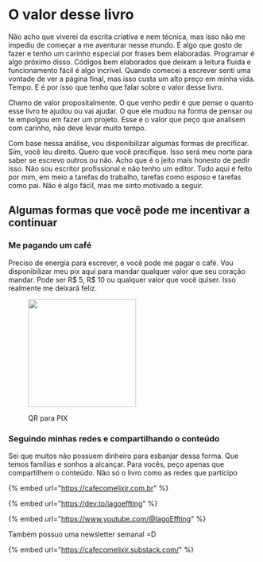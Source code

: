 # O valor desse livro

Não acho que viverei da escrita criativa e nem técnica, mas isso não me impediu de começar a me aventurar nesse mundo. É algo que gosto de fazer e tenho um carinho especial por frases bem elaboradas. Programar é algo próximo disso. Códigos bem elaborados que deixam a leitura fluida e funcionamento fácil é algo incrível. Quando comecei a escrever senti uma vontade de ver a página final, mas isso custa um alto preço em minha vida. Tempo. E é por isso que tenho que falar sobre o valor desse livro.

Chamo de valor propositalmente. O que venho pedir é que pense o quanto esse livro te ajudou ou vai ajudar. O que ele mudou na forma de pensar ou te empolgou em fazer um projeto. Esse é o valor que peço que analisem com carinho, não deve levar muito tempo.

Com base nessa análise, vou disponibilizar algumas formas de precificar. Sim, você leu direito. Quero que você precifique. Isso será meu norte para saber se escrevo outros ou não. Acho que é o jeito mais honesto de pedir isso. Não sou escritor profissional e não tenho um editor. Tudo aqui é feito por mim, em meio a tarefas do trabalho, tarefas como esposo e tarefas como pai. Não é algo fácil, mas me sinto motivado a seguir.



## Algumas formas que você pode me incentivar a continuar

### Me pagando um café

Preciso de energia para escrever, e você pode me pagar o café. Vou disponibilizar meu pix aqui para mandar qualquer valor que seu coração mandar. Pode ser R$ 5, R$ 10 ou qualquer valor que você quiser. Isso realmente me deixará feliz.

<div align="left">

<figure><img src="broken-reference" alt="" width="217"><figcaption><p>QR para PIX</p></figcaption></figure>

</div>

### Seguindo minhas redes e compartilhando o conteúdo

Sei que muitos não possuem dinheiro para esbanjar dessa forma. Que temos famílias e sonhos a alcançar. Para vocês, peço apenas que compartilhem o conteúdo. Não só o livro como as redes que participo



{% embed url="https://cafecomelixir.com.br" %}

{% embed url="https://dev.to/iagoeffting" %}

{% embed url="https://www.youtube.com/@IagoEffting" %}

Também possuo uma newsletter semanal =D

{% embed url="https://cafecomelixir.substack.com/" %}





